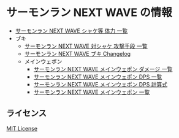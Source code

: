 # サーモンラン NEXT WAVE の情報

- [サーモンラン NEXT WAVE シャケ等 体力 一覧](docs/hp-list.md)
- ブキ
	- [サーモンラン NEXT WAVE 対シャケ 攻撃手段 一覧](docs/weapons/list.md)
	- [サーモンラン NEXT WAVE ブキ Changelog](docs/weapons/CHANGELOG.md)
	- メインウェポン
		- [サーモンラン NEXT WAVE メインウェポン ダメージ 一覧](docs/weapons/main/damage-list.md)
		- [サーモンラン NEXT WAVE メインウェポン DPS 一覧](docs/weapons/main/dps-list.md)
		- [サーモンラン NEXT WAVE メインウェポン DPS 計算式](docs/weapons/main/dps-calculation.md)
		- [サーモンラン NEXT WAVE メインウェポン 一覧](docs/weapons/main/list.md)

## ライセンス

[MIT License](LICENSE)
